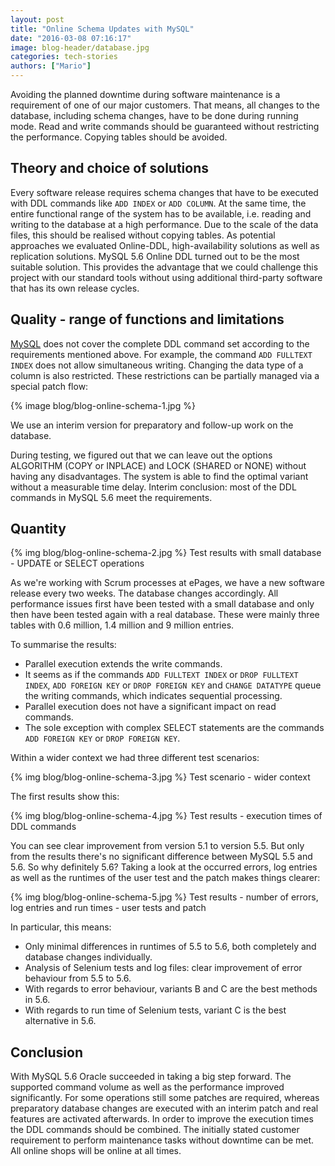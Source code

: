 ```yaml
---
layout: post
title: "Online Schema Updates with MySQL"
date: "2016-03-08 07:16:17"
image: blog-header/database.jpg
categories: tech-stories
authors: ["Mario"]
---
```


Avoiding the planned downtime during software maintenance is a requirement of one of our major customers.
That means, all changes to the database, including schema changes, have to be done during running mode.
Read and write commands should be guaranteed without restricting the performance.
Copying tables should be avoided.

## Theory and choice of solutions

Every software release requires schema changes that have to be executed with DDL commands like `ADD INDEX` or `ADD COLUMN`.
At the same time, the entire functional range of the system has to be available, i.e. reading and writing to the database at a high performance.
Due to the scale of the data files, this should be realised without copying tables.
As potential approaches we evaluated Online-DDL, high-availability solutions as well as replication solutions.
MySQL 5.6 Online DDL turned out to be the most suitable solution.
This provides the advantage that we could challenge this project with our standard tools without using additional third-party software that has its own release cycles.

## Quality - range of functions and limitations

[MySQL](https://www.mysql.com/) does not cover the complete DDL command set according to the requirements mentioned above.
For example, the command `ADD FULLTEXT INDEX` does not allow simultaneous writing.
Changing the data type of a column is also restricted.
These restrictions can be partially managed via a special patch flow:

{% image blog/blog-online-schema-1.jpg %}

We use an interim version for preparatory and follow-up work on the database.

During testing, we figured out that we can leave out the options ALGORITHM (COPY or INPLACE) and LOCK (SHARED or NONE) without having any disadvantages.
The system is able to find the optimal variant without a measurable time delay.
Interim conclusion: most of the DDL commands in MySQL 5.6 meet the requirements.

## Quantity

{% img blog/blog-online-schema-2.jpg %} Test results with small database - UPDATE or SELECT operations 

As we're working with Scrum processes at ePages, we have a new software release every two weeks.
The database changes accordingly.
All performance issues first have been tested with a small database and only then have been tested again with a real database.
These were mainly three tables with 0.6 million, 1.4 million and 9 million  entries.

To summarise the results:

* Parallel execution extends the write commands.
* It seems as if the commands `ADD FULLTEXT INDEX` or `DROP FULLTEXT INDEX`, `ADD FOREIGN KEY` or `DROP FOREIGN KEY` and `CHANGE DATATYPE` queue the writing commands, which indicates sequential processing.
* Parallel execution does not have a significant impact on read commands.
* The sole exception with complex SELECT statements are the commands `ADD FOREIGN KEY` or `DROP FOREIGN KEY`.

Within a wider context we had three different test scenarios:

{% img blog/blog-online-schema-3.jpg %} Test scenario - wider context 

The first results show this:

{% img blog/blog-online-schema-4.jpg %} Test results - execution times of DDL commands 

You can see clear improvement from version 5.1 to version 5.5.
But only from the results there's no significant difference between MySQL 5.5 and 5.6.
So why definitely 5.6?
Taking a look at the occurred errors, log entries as well as the runtimes of the user test and the patch makes things clearer:

{% img blog/blog-online-schema-5.jpg %} Test results - number of errors, log entries and run times - user tests and patch 

In particular, this means:

* Only minimal differences in runtimes of 5.5 to 5.6, both completely and database changes individually.
* Analysis of Selenium tests and log files: clear improvement of error behaviour from 5.5 to 5.6.
* With regards to error behaviour, variants B and C are the best methods in 5.6.
* With regards to run time of Selenium tests, variant C is the best alternative in 5.6.

## Conclusion

With MySQL 5.6 Oracle succeeded in taking a big step forward.
The supported command volume as well as the performance improved significantly.
For some operations still some patches are required, whereas preparatory database changes are executed with an interim patch and real features are activated afterwards.
In order to improve the execution times the DDL commands should be combined.
The initially stated customer requirement to perform maintenance tasks without downtime can be met.
All online shops will be online at all times.
